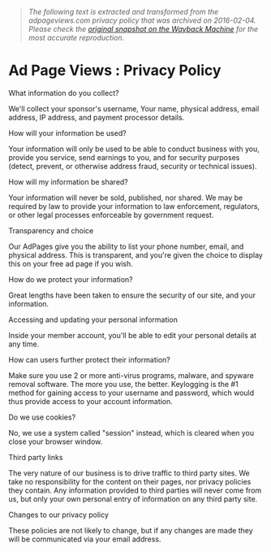 > *The following text is extracted and transformed from the adpageviews.com privacy policy that was archived on 2016-02-04. Please check the [original snapshot on the Wayback Machine](https://web.archive.org/web/20160204193439id_/http%3A//adpageviews.com/privacy.php) for the most accurate reproduction.*

# Ad Page Views : Privacy Policy

What information do you collect?

We'll collect your sponsor's username, Your name, physical address, email address, IP address, and payment processor details.

How will your information be used?

Your information will only be used to be able to conduct business with you, provide you service, send earnings to you, and for security purposes (detect, prevent, or otherwise address fraud, security or technical issues).

How will my information be shared?

Your information will never be sold, published, nor shared. We may be required by law to provide your information to law enforcement, regulators, or other legal processes enforceable by government request.

Transparency and choice

Our AdPages give you the ability to list your phone number, email, and physical address. This is transparent, and you're given the choice to display this on your free ad page if you wish.

How do we protect your information?

Great lengths have been taken to ensure the security of our site, and your information.

Accessing and updating your personal information

Inside your member account, you'll be able to edit your personal details at any time.

How can users further protect their information?

Make sure you use 2 or more anti-virus programs, malware, and spyware removal software. The more you use, the better. Keylogging is the #1 method for gaining access to your username and password, which would thus provide access to your account information.

Do we use cookies?

No, we use a system called "session" instead, which is cleared when you close your browser window.

Third party links

The very nature of our business is to drive traffic to third party sites. We take no responsibility for the content on their pages, nor privacy policies they contain. Any information provided to third parties will never come from us, but only your own personal entry of information on any third party site.

Changes to our privacy policy

These policies are not likely to change, but if any changes are made they will be communicated via your email address.

